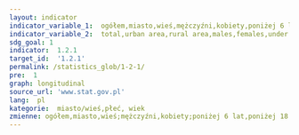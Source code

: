 ```yaml
---
layout: indicator
indicator_variable_1:  ogółem,miasto,wieś,mężczyźni,kobiety,poniżej 6 lat,poniżej 18 lat,18-24 lata,18-64 lata,60 lat i więcej,65 lat i więcej
indicator_variable_2:  total,urban area,rural area,males,females,under 6 years,under 18 years,18-24 years,18-64 years,60 years and more,65 years and more
sdg_goal: 1
indicator:  1.2.1
target_id:  '1.2.1'
permalink: /statistics_glob/1-2-1/
pre:  1
graph: longitudinal
source_url: 'www.stat.gov.pl'
lang:  pl
kategorie:  miasto/wieś,płeć, wiek
zmienne: ogółem,miasto,wieś;mężczyźni,kobiety;poniżej 6 lat,poniżej 18 lat,18-24 lata,18-64 lata,60 lat i więcej,65 lat i więcej
---
```

